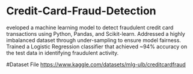 # Credit-Card-Fraud-Detection
eveloped a machine learning model to detect fraudulent credit card transactions using Python, Pandas, and Scikit-learn. Addressed a highly imbalanced dataset through under-sampling to ensure model fairness. Trained a Logistic Regression classifier that achieved ~94% accuracy on the test data in identifying fraudulent activity.


#Dataset File
https://www.kaggle.com/datasets/mlg-ulb/creditcardfraud
